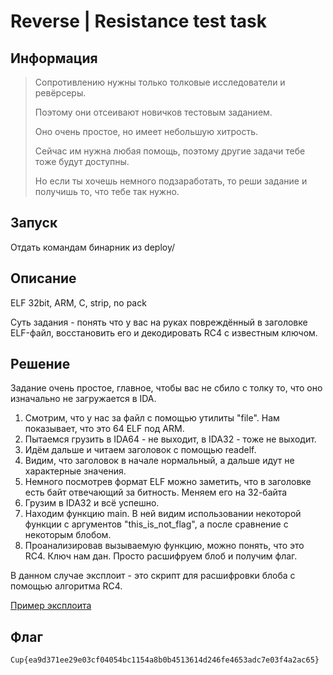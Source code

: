 # Reverse | Resistance test task

## Информация

> Сопротивлению нужны только толковые исследователи и ревёрсеры.
> 
> Поэтому они отсеивают новичков тестовым заданием.
> 
> Оно очень простое, но имеет небольшую хитрость.
> 
> Сейчас им нужна любая помощь, поэтому другие задачи тебе тоже будут доступны.
> 
> Но если ты хочешь немного подзаработать, то реши задание и получишь то, что тебе так нужно.


## Запуск

Отдать командам бинарник из deploy/


## Описание

ELF 32bit, ARM, C, strip, no pack

Суть задания - понять что у вас на руках повреждённый в заголовке ELF-файл, восстановить его и декодировать RC4 с известным ключом.


## Решение

Задание очень простое, главное, чтобы вас не сбило с толку то, что оно изначально не загружается в IDA.

1. Смотрим, что у нас за файл с помощью утилиты "file". Нам показывает, что это 64 ELF под ARM.
2. Пытаемся грузить в IDA64 - не выходит, в IDA32 - тоже не выходит.
3. Идём дальше и читаем заголовок с помощью readelf.
4. Видим, что заголовок в начале нормальный, а дальше идут не характерные значения.
5. Немного посмотрев формат ELF можно заметить, что в заголовке есть байт отвечающий за битность. Меняем его на 32-байта
6. Грузим в IDA32 и всё успешно.
7. Находим функцию main. В ней видим использовании некоторой функции с аргументов "this_is_not_flag", а после сравнение с некоторым блобом.
8. Проанализировав вызываемую функцию, можно понять, что это RC4. Ключ нам дан. Просто расшифруем блоб и получим флаг.

В данном случае эксплоит - это скрипт для расшифровки блоба с помощью алгоритма RC4.

[Пример эксплоита](solve/solve.py)


## Флаг

`Cup{ea9d371ee29e03cf04054bc1154a8b0b4513614d246fe4653adc7e03f4a2ac65}`
